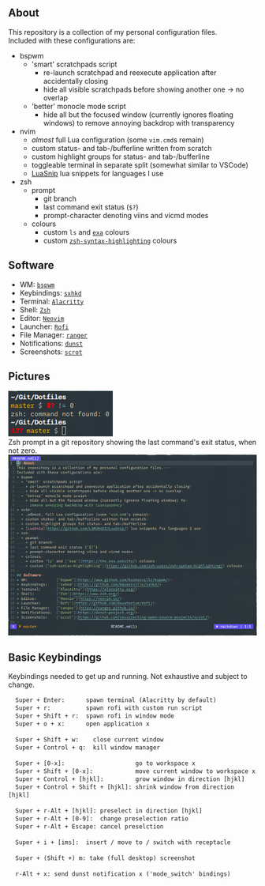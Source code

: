 ## About
This repository is a collection of my personal configuration files.  
Included with these configurations are:
* bspwm
  * 'smart' scratchpads script
    * re-launch scratchpad and reexecute application after accidentally closing
    * hide all visible scratchpads before showing another one -> no overlap
  * 'better' monocle mode script
    * hide all but the focused window (currently ignores floating windows) to
      remove annoying backdrop with transparency
* nvim
  * _almost_ full Lua configuration (some `vim.cmd`s remain)
  * custom status- and tab-/bufferline written from scratch
  * custom highlight groups for status- and tab-/bufferline
  * toggleable terminal in separate split (somewhat similar to VSCode)
  * [LuaSnip](https://github.com/L3MON4D3/LuaSnip/) lua snippets for languages I use
* zsh
  * prompt
    * git branch
    * last command exit status (`$?`)
    * prompt-character denoting viins and vicmd modes
  * colours
    * custom `ls` and [`exa`](https://the.exa.website/) colours
    * custom [`zsh-syntax-highlighting`](https://github.com/zsh-users/zsh-syntax-highlighting/) colours

## Software
* WM:             [`bspwm`](https://www.github.com/baskerville/bspwm/)
* Keybindings:    [`sxhkd`](https://github.com/baskerville/sxhkd/)
* Terminal:       [`Alacritty`](https://alacritty.org/)
* Shell:          [`Zsh`](https://www.zsh.org/)
* Editor:         [`Neovim`](https://neovim.io/)
* Launcher:       [`Rofi`](https://github.com/davatorium/rofi/)
* File Manager:   [`ranger`](https://ranger.github.io/)
* Notifications:  [`dunst`](https://dunst-project.org/)
* Screenshots:    [`scrot`](https://github.com/resurrecting-open-source-projects/scrot/)

## Pictures
![](Pictures/zsh.png)  
Zsh prompt in a git repository showing the last command's exit status, when
not zero.
![](Pictures/nvim.png)

## Basic Keybindings
Keybindings needed to get up and running. Not exhaustive and subject to change.
```
  Super + Enter:      spawn terminal (Alacritty by default)
  Super + r:          spawn rofi with custom run script
  Super + Shift + r:  spawn rofi in window mode
  Super + o + x:      open application x

  Super + Shift + w:    close current window
  Super + Control + q:  kill window manager

  Super + [0-x]:                    go to workspace x
  Super + Shift + [0-x]:            move current window to workspace x
  Super + Control + [hjkl]:         grow window in direction [hjkl]
  Super + Control + Shift + [hjkl]: shrink window from direction [hjkl]

  Super + r-Alt + [hjkl]: preselect in direction [hjkl]
  Super + r-Alt + [0-9]:  change preselection ratio
  Super + r-Alt + Escape: cancel preselction

  Super + i + [ims]:  insert / move to / switch with receptacle

  Super + (Shift +) m: take (full desktop) screenshot

  r-Alt + x: send dunst notification x ('mode_switch' bindings)
```
